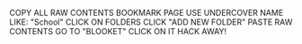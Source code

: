 COPY ALL RAW CONTENTS
BOOKMARK PAGE
USE UNDERCOVER NAME LIKE: "School" 
CLICK ON FOLDERS
CLICK "ADD NEW FOLDER"
PASTE RAW CONTENTS
GO TO "BLOOKET"
CLICK ON IT
HACK AWAY!
